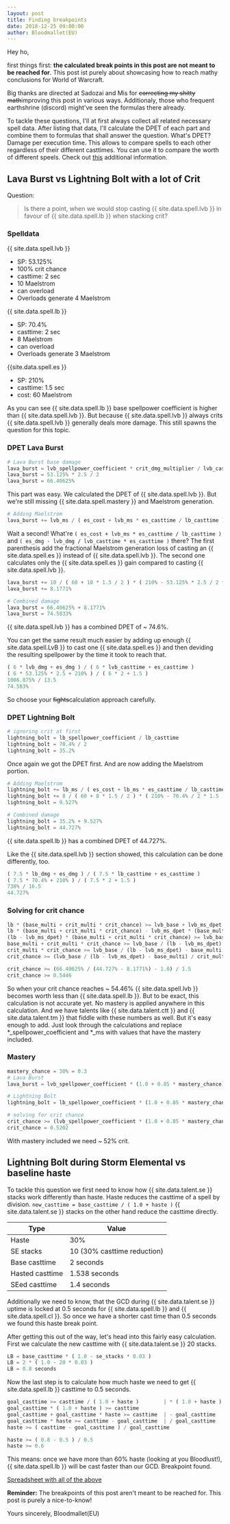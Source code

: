 ```yaml
---
layout: post
title: Finding breakpoints
date: 2018-12-25 09:00:00
author: Bloodmallet(EU)
---
```


Hey ho,

first things first: **the calculated break points in this post are not meant to be reached for**.
This post ist purely about showcasing how to reach mathy conclusions for World of Warcraft.

Big thanks are directed at Sadozai and Mis for ~~correcting my shitty math~~improving this post in various ways.
Additionaly, those who frequent earthshrine (discord) might've seen the formulas there already.

To tackle these questions, I'll at first always collect all related necessary spell data.
After listing that data, I'll calculate the DPET of each part and combine them to formulas that shall answer the question.
What's DPET? Damage per execution time.
This allows to compare spells to each other regardless of their different casttimes.
You can use it to compare the worth of different speels.
Check out [this](https://www.altered-time.com/forum/viewtopic.php?t=246) additional information.



## Lava Burst vs Lightning Bolt with a lot of Crit

Question:
> Is there a point, when we would stop casting {{ site.data.spell.lvb }} in favour of {{ site.data.spell.lb }} when stacking crit?


### Spelldata

{{ site.data.spell.lvb }}
- SP: 53.125%
- 100% crit chance
- casttime: 2 sec
- 10 Maelstrom
- can overload
- Overloads generate 4 Maelstrom

{{ site.data.spell.lb }}
- SP: 70.4%
- casttime: 2 sec
- 8 Maelstrom
- can overload
- Overloads generate 3 Maelstrom

{{site.data.spell.es }}
- SP: 210%
- casttime: 1.5 sec
- cost: 60 Maelstrom

As you can see {{ site.data.spell.lb }} base spellpower coefficient is higher than {{ site.data.spell.lvb }}.
But because {{ site.data.spell.lvb }} always crits {{ site.data.spell.lvb }} generally deals more damage.
This still spawns the question for this topic.


### DPET Lava Burst

```python
# Lava Burst base damage
lava_burst = lvb_spellpower_coefficient * crit_dmg_multiplier / lvb_casttime
lava_burst = 53.125% * 2.5 / 2
lava_burst = 66.40625%
```

This part was easy. We calculated the DPET of {{ site.data.spell.lvb }}.
But we're still missing {{ site.data.spell.mastery }} and Maelstrom generation.

```python
# Adding Maelstrom
lava_burst += lvb_ms / ( es_cost + lvb_ms * es_casttime / lb_casttime ) * ( es_dmg - lvb_dmg / lvb_casttime * es_casttime ) / lvb_casttime
```

Wait a second! What're `( es_cost + lvb_ms * es_casttime / lb_casttime )` and `( es_dmg - lvb_dmg / lvb_casttime * es_casttime )` there?
The first parenthesis add the fractional Maelstrom generation loss of casting an {{ site.data.spell.es }} instead of {{ site.data.spell.lvb }}.
The second one calculates only the {{ site.data.spell.es }} gain compared to casting {{ site.data.spell.lvb }}.

```python
lava_burst += 10 / ( 60 + 10 * 1.5 / 2 ) * ( 210% - 53.125% * 2.5 / 2 * 1.5 ) / 2
lava_burst += 8.1771%

# Combined damage
lava_burst = 66.40625% + 8.1771%
lava_burst = 74.5833%
```

{{ site.data.spell.lvb }} has a combined DPET of ~ 74.6%.

You can get the same result much easier by adding up enough {{ site.data.spell.LvB }} to cast one {{ site.data.spell.es }} and then deviding the resulting spellpower by the time it took to reach that.

```python
( 6 * lvb_dmg + es_dmg ) / ( 6 * lvb_casttime + es_casttime )
( 6 * 53.125% * 2.5 + 210% ) / ( 6 * 2 + 1.5 )
1006.875% / 13.5
74.583%
```

So choose your ~~fights~~calculation approach carefully.


### DPET Lightning Bolt

```python
# ignoring crit at first
lightning_bolt = lb_spellpower_coefficient / lb_casttime
lightning_bolt = 70.4% / 2
lightning_bolt = 35.2%
```

Once again we got the DPET first. And are now adding the Maelstrom portion.

```python
# Adding Maelstrom
lightning_bolt += lb_ms / ( es_cost + lb_ms * es_casttime / lb_casttime ) * ( es_dmg - lb_dmg / lb_casttime * es_casttime ) / lb_casttime
lightning_bolt += 8 / ( 60 + 8 * 1.5 / 2 ) * ( 210% - 70.4% / 2 * 1.5 ) / 2
lightning_bolt = 9.527%

# Combined damage
lightning_bolt = 35.2% + 9.527%
lightning_bolt = 44.727%
```
{{ site.data.spell.lb }} has a combined DPET of 44.727%.

Like the {{ site.data.spell.lvb }} section showed, this calculation can be done differently, too.

```python
( 7.5 * lb_dmg + es_dmg ) / ( 7.5 * lb_casttime + es_casttime )
( 7.5 * 70.4% + 210% ) / ( 7.5 * 2 + 1.5 )
738% / 16.5
44.727%
```


### Solving for crit chance

```python
lb * (base_multi + crit_multi * crit_chance) >= lvb_base + lvb_ms_dpet * (base_multi + crit_multi * crit_chance)
lb * (base_multi + crit_multi * crit_chance) - lvb_ms_dpet * (base_multi + crit_multi * crit_chance) >= lvb_base
(lb - lvb_ms_dpet) * (base_multi + crit_multi * crit_chance) >= lvb_base
base_multi + crit_multi * crit_chance >= lvb_base / (lb - lvb_ms_dpet)
crit_multi * crit_chance >= lvb_base / (lb - lvb_ms_dpet) - base_multi
crit_chance >= (lvb_base / (lb - lvb_ms_dpet) - base_multi) / crit_multi

crit_chance >= (66.40625% / (44.727% - 8.1771%) - 1.0) / 1.5
crit_chance >= 0.5446
```

So when your crit chance reaches ~ 54.46% {{ site.data.spell.lvb }} becomes worth less than {{ site.data.spell.lb }}.
But to be exact, this calculation is not accurate yet.
No mastery is applied anywhere in this calculation. And we have talents like {{ site.data.talent.ctt }} and {{ site.data.talent.tm }} that fiddle with these numbers as well.
But it's easy enough to add.
Just look through the calculations and replace  *_spellpower_coefficient and *_ms with values that have the mastery included.


### Mastery

```python
mastery_chance = 30% = 0.3
# Lava Burst
lava_burst = lvb_spellpower_coefficient * (1.0 + 0.85 * mastery_chance) * crit_dmg_multiplier / lvb_casttime + (lvb_ms + lvb_o * mastery_chance) / ( es_cost + (lvb_ms + lvb_o * mastery_chance) * es_casttime / lb_casttime ) * ( es_dmg - lvb_spellpower_coefficient * (1.0 + 0.85 * mastery_chance) * crit_dmg_multiplier / lvb_casttime * es_casttime ) / lvb_casttime

# Lightning Bolt
lightning_bolt = lb_spellpower_coefficient * (1.0 + 0.85 * mastery_chance) / lb_casttime + (lb_ms + lb_o * mastery_chance) / ( es_cost + (lb_ms + lb_o * mastery_chance) * es_casttime / lb_casttime ) * ( es_dmg - lb_dmg * (1.0 + 0.85 * mastery_chance) / lb_casttime * es_casttime ) / lb_casttime

# solving for crit chance
crit_chance >= (lvb_spellpower_coefficient * (1.0 + 0.85 * mastery_chance) * crit_dmg_multiplier / lvb_casttime / (lightning_bolt - (lvb_ms + lvb_o * mastery_chance) / ( es_cost + (lvb_ms + lvb_o * mastery_chance) * es_casttime / lb_casttime ) * ( es_dmg - lvb_spellpower_coefficient * (1.0 + 0.85 * mastery_chance) * crit_dmg_multiplier / lvb_casttime * es_casttime ) / lvb_casttime) - base_multi) / crit_multi
crit_chance = 0.5202
```

With mastery included we need ~ 52% crit.


## Lightning Bolt during Storm Elemental vs baseline haste

To tackle this question we first need to know how {{ site.data.talent.se }} stacks work differently than haste.
Haste reduces the casttime of a spell by division. `new_casttime = base_casttime / ( 1.0 + haste )`
{{ site.data.talent.se }} stacks on the other hand reduce the casttime directly.

Type | Value
--- | ---
Haste | 30%
SE stacks | 10 (30% casttime reduction)
Base casttime | 2 seconds
Hasted casttime | 1.538 seconds
SEed casttime | 1.4 seconds

Additionally we need to know, that the GCD during {{ site.data.talent.se }} uptime is locked at 0.5 seconds for {{ site.data.spell.lb }} and {{ site.data.spell.cl }}. So once we have a shorter cast time than 0.5 seconds we found this haste break point.

After getting this out of the way, let's head into this fairly easy calculation. First we calculate the new casttime with {{ site.data.talent.se }} 20 stacks.

```python
LB = base_casttime * ( 1.0 - se_stacks * 0.03 )
LB = 2 * ( 1.0 - 20 * 0.03 )
LB = 0.8 seconds
```
Now the last step is to calculate how much haste we need to get {{ site.data.spell.lb }} casttime to 0.5 seconds.

```python
goal_casttime >= casttime / ( 1.0 + haste )        | * ( 1.0 + haste )
goal_casttime * ( 1.0 + haste ) >= casttime
goal_casttime + goal_casttime * haste >= casttime  | - goal_casttime
goal_casttime * haste >= casttime - goal_casttime  | / goal_casttime
haste >= ( casttime - goal_casttime ) / goal_casttime

haste >= ( 0.8 - 0.5 ) / 0.5
haste >= 0.6
```

This means: once we have more than 60% haste (looking at you Bloodlust!), {{ site.data.spell.lb }} will be cast faster than our GCD. Breakpoint found.

[Spreadsheet with all of the above](https://docs.google.com/spreadsheets/d/1NcGxqrBb_vGMYm0TgDsWoaIIKkEtiLR-hXJFmzXvmJQ/edit#gid=0)


**Reminder:** The breakpoints of this post aren't meant to be reached for. This post is purely a nice-to-know!

Yours sincerely,
Bloodmallet(EU)
